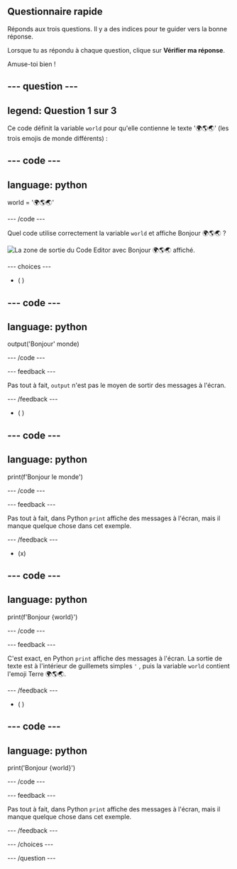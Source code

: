## Questionnaire rapide

Réponds aux trois questions. Il y a des indices pour te guider vers la bonne réponse.

Lorsque tu as répondu à chaque question, clique sur **Vérifier ma réponse**.

Amuse-toi bien !

--- question ---
---
legend: Question 1 sur 3
---

Ce code définit la variable `world` pour qu'elle contienne le texte '🌍🌎🌏' (les trois emojis de monde différents) :

--- code ---
---
language: python
---

world = '🌍🌎🌏'

--- /code ---

Quel code utilise correctement la variable `world` et affiche Bonjour 🌍🌎🌏 ?

![La zone de sortie du Code Editor avec Bonjour 🌍🌎🌏 affiché.](images/quiz1.png)

--- choices ---

- ( )

--- code ---
---
language: python
---

output('Bonjour' monde)

--- /code ---

 --- feedback ---

 Pas tout à fait, `output` n'est pas le moyen de sortir des messages à l'écran.

 --- /feedback ---


- ( )

--- code ---
---
language: python
---

print(f'Bonjour le monde')

--- /code ---

 --- feedback ---

 Pas tout à fait, dans Python `print` affiche des messages à l'écran, mais il manque quelque chose dans cet exemple.

 --- /feedback ---

- (x)

--- code ---
---
language: python
---

print(f'Bonjour {world}')

--- /code ---

 --- feedback ---

 C'est exact, en Python `print` affiche des messages à l'écran. La sortie de texte est à l'intérieur de guillemets simples `'` , puis la variable `world` contient l'emoji Terre 🌍🌎🌏.

 --- /feedback ---

- ( )

--- code ---
---
language: python
---

print('Bonjour {world}')

--- /code ---

 --- feedback ---

  Pas tout à fait, dans Python `print` affiche des messages à l'écran, mais il manque quelque chose dans cet exemple.

 --- /feedback ---

--- /choices ---

--- /question ---
